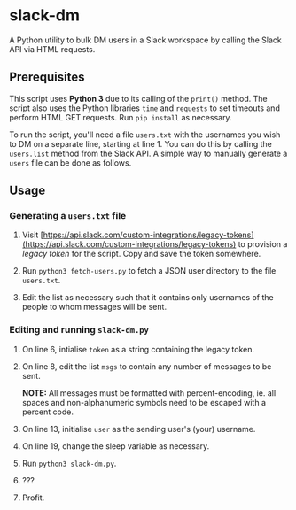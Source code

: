 # slack-dm

A Python utility to bulk DM users in a Slack workspace by calling the Slack API via HTML requests.

## Prerequisites

This script uses **Python 3** due to its calling of the `print()` method. The script also uses the Python libraries `time` and `requests` to set timeouts and perform HTML GET requests. Run `pip install` as necessary.

To run the script, you'll need a file `users.txt` with the usernames you wish to DM on a separate line, starting at line 1. You can do this by calling the `users.list` method from the Slack API. A simple way to manually generate a `users` file can be done as follows.

## Usage

### Generating a `users.txt` file

1. Visit [https://api.slack.com/custom-integrations/legacy-tokens](https://api.slack.com/custom-integrations/legacy-tokens) to provision a _legacy token_ for the script. Copy and save the token somewhere. 
2. Run `python3 fetch-users.py` to fetch a JSON user directory to the file `users.txt`.

3. Edit the list as necessary such that it contains only usernames of the people to whom messages will be sent.  

### Editing and running `slack-dm.py`

1. On line 6, intialise `token` as a string containing the legacy token.

2. On line 8, edit the list `msgs` to contain any number of messages to be sent. 

	**NOTE:** All messages must be formatted with percent-encoding, ie. all spaces and non-alphanumeric symbols need to be escaped with a percent code.

3. On line 13, initialise `user` as the sending user's (your) username.

4. On line 19, change the sleep variable as necessary.

5. Run `python3 slack-dm.py`. 

6. ???

7. Profit.
